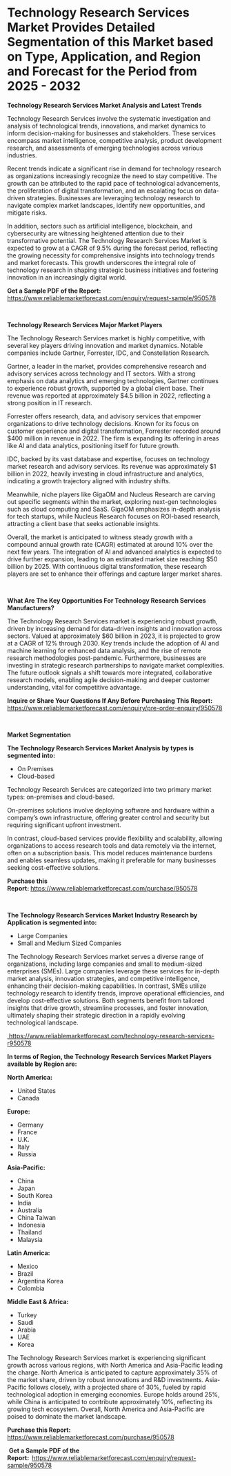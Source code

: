 <p><h1>Technology Research Services Market Provides Detailed Segmentation of this Market based on Type, Application, and Region and Forecast for the Period from 2025 - 2032</h1></p><p><strong>Technology Research Services Market Analysis and Latest Trends</strong></p>
<p><p>Technology Research Services involve the systematic investigation and analysis of technological trends, innovations, and market dynamics to inform decision-making for businesses and stakeholders. These services encompass market intelligence, competitive analysis, product development research, and assessments of emerging technologies across various industries. </p><p>Recent trends indicate a significant rise in demand for technology research as organizations increasingly recognize the need to stay competitive. The growth can be attributed to the rapid pace of technological advancements, the proliferation of digital transformation, and an escalating focus on data-driven strategies. Businesses are leveraging technology research to navigate complex market landscapes, identify new opportunities, and mitigate risks.</p><p>In addition, sectors such as artificial intelligence, blockchain, and cybersecurity are witnessing heightened attention due to their transformative potential. The Technology Research Services Market is expected to grow at a CAGR of 9.5% during the forecast period, reflecting the growing necessity for comprehensive insights into technology trends and market forecasts. This growth underscores the integral role of technology research in shaping strategic business initiatives and fostering innovation in an increasingly digital world.</p></p>
<p><strong>Get a Sample PDF of the Report:&nbsp;</strong> <a href="https://www.reliablemarketforecast.com/enquiry/request-sample/950578?utm_campaign=2307&utm_medium=2&utm_source=Github&utm_content=ia&utm_term=17042025&utm_id=technology-research-services">https://www.reliablemarketforecast.com/enquiry/request-sample/950578</a></p>
<p>&nbsp;</p>
<p><strong>Technology Research Services Major Market Players</strong></p>
<p><p>The Technology Research Services market is highly competitive, with several key players driving innovation and market dynamics. Notable companies include Gartner, Forrester, IDC, and Constellation Research.</p><p>Gartner, a leader in the market, provides comprehensive research and advisory services across technology and IT sectors. With a strong emphasis on data analytics and emerging technologies, Gartner continues to experience robust growth, supported by a global client base. Their revenue was reported at approximately $4.5 billion in 2022, reflecting a strong position in IT research.</p><p>Forrester offers research, data, and advisory services that empower organizations to drive technology decisions. Known for its focus on customer experience and digital transformation, Forrester recorded around $400 million in revenue in 2022. The firm is expanding its offering in areas like AI and data analytics, positioning itself for future growth.</p><p>IDC, backed by its vast database and expertise, focuses on technology market research and advisory services. Its revenue was approximately $1 billion in 2022, heavily investing in cloud infrastructure and analytics, indicating a growth trajectory aligned with industry shifts.</p><p>Meanwhile, niche players like GigaOM and Nucleus Research are carving out specific segments within the market, exploring next-gen technologies such as cloud computing and SaaS. GigaOM emphasizes in-depth analysis for tech startups, while Nucleus Research focuses on ROI-based research, attracting a client base that seeks actionable insights.</p><p>Overall, the market is anticipated to witness steady growth with a compound annual growth rate (CAGR) estimated at around 10% over the next few years. The integration of AI and advanced analytics is expected to drive further expansion, leading to an estimated market size reaching $50 billion by 2025. With continuous digital transformation, these research players are set to enhance their offerings and capture larger market shares.</p></p>
<p>&nbsp;</p>
<p><strong>What Are The Key Opportunities For Technology Research Services Manufacturers?</strong></p>
<p><p>The Technology Research Services market is experiencing robust growth, driven by increasing demand for data-driven insights and innovation across sectors. Valued at approximately $60 billion in 2023, it is projected to grow at a CAGR of 12% through 2030. Key trends include the adoption of AI and machine learning for enhanced data analysis, and the rise of remote research methodologies post-pandemic. Furthermore, businesses are investing in strategic research partnerships to navigate market complexities. The future outlook signals a shift towards more integrated, collaborative research models, enabling agile decision-making and deeper customer understanding, vital for competitive advantage.</p></p>
<p><strong>Inquire or Share Your Questions If Any Before Purchasing This Report:</strong> <a href="https://www.reliablemarketforecast.com/enquiry/pre-order-enquiry/950578?utm_campaign=2307&utm_medium=2&utm_source=Github&utm_content=ia&utm_term=17042025&utm_id=technology-research-services">https://www.reliablemarketforecast.com/enquiry/pre-order-enquiry/950578</a></p>
<p>&nbsp;</p>
<p><strong>Market Segmentation</strong></p>
<p><strong>The Technology Research Services Market Analysis by types is segmented into:</strong></p>
<p><ul><li>On Premises</li><li>Cloud-based</li></ul></p>
<p><p>Technology Research Services are categorized into two primary market types: on-premises and cloud-based. </p><p>On-premises solutions involve deploying software and hardware within a company’s own infrastructure, offering greater control and security but requiring significant upfront investment. </p><p>In contrast, cloud-based services provide flexibility and scalability, allowing organizations to access research tools and data remotely via the internet, often on a subscription basis. This model reduces maintenance burdens and enables seamless updates, making it preferable for many businesses seeking cost-effective solutions.</p></p>
<p><strong>Purchase this Report:&nbsp;</strong><a href="https://www.reliablemarketforecast.com/purchase/950578?utm_campaign=2307&utm_medium=2&utm_source=Github&utm_content=ia&utm_term=17042025&utm_id=technology-research-services">https://www.reliablemarketforecast.com/purchase/950578</a></p>
<p>&nbsp;</p>
<p><strong>The Technology Research Services Market Industry Research by Application is segmented into:</strong></p>
<p><ul><li>Large Companies</li><li>Small and Medium Sized Companies</li></ul></p>
<p><p>The Technology Research Services market serves a diverse range of organizations, including large companies and small to medium-sized enterprises (SMEs). Large companies leverage these services for in-depth market analysis, innovation strategies, and competitive intelligence, enhancing their decision-making capabilities. In contrast, SMEs utilize technology research to identify trends, improve operational efficiencies, and develop cost-effective solutions. Both segments benefit from tailored insights that drive growth, streamline processes, and foster innovation, ultimately shaping their strategic direction in a rapidly evolving technological landscape.</p></p>
<p><a href="https://www.reliablemarketforecast.com/technology-research-services-r950578?utm_campaign=2307&utm_medium=2&utm_source=Github&utm_content=ia&utm_term=17042025&utm_id=technology-research-services">&nbsp;https://www.reliablemarketforecast.com/technology-research-services-r950578</a></p>
<p><strong>In terms of Region, the Technology Research Services Market Players available by Region are:</strong></p>
<p>
    <p> <strong> North America: </strong>
        <ul>
            <li>United States</li>
            <li>Canada</li>
        </ul>
        </p> 
    <p> <strong> Europe: </strong>
        <ul>
            <li>Germany</li>
            <li>France</li>
            <li>U.K.</li>
            <li>Italy</li>
            <li>Russia</li>
        </ul>
        </p> 
    <p> <strong> Asia-Pacific: </strong>
        <ul>
            <li>China</li>
            <li>Japan</li>
            <li>South Korea</li>
            <li>India</li>
            <li>Australia</li>
            <li>China Taiwan</li>
            <li>Indonesia</li>
            <li>Thailand</li>
            <li>Malaysia</li>
        </ul>
        </p> 
    <p> <strong> Latin America: </strong>
        <ul>
            <li>Mexico</li>
            <li>Brazil</li>
            <li>Argentina Korea</li>
            <li>Colombia</li>
        </ul>
        </p> 
    <p> <strong> Middle East & Africa: </strong>
        <ul>
            <li>Turkey</li>
            <li>Saudi</li>
            <li>Arabia</li>
            <li>UAE</li>
            <li>Korea</li>
        </ul>
    </p>
    </p>
<p><p>The Technology Research Services market is experiencing significant growth across various regions, with North America and Asia-Pacific leading the charge. North America is anticipated to capture approximately 35% of the market share, driven by robust innovations and R&D investments. Asia-Pacific follows closely, with a projected share of 30%, fueled by rapid technological adoption in emerging economies. Europe holds around 25%, while China is anticipated to contribute approximately 10%, reflecting its growing tech ecosystem. Overall, North America and Asia-Pacific are poised to dominate the market landscape.</p></p>
<p><strong>Purchase this Report: </strong><a href="https://www.reliablemarketforecast.com/purchase/950578?utm_campaign=2307&utm_medium=2&utm_source=Github&utm_content=ia&utm_term=17042025&utm_id=technology-research-services">https://www.reliablemarketforecast.com/purchase/950578</a></p>
<p>&nbsp;<strong>Get a Sample PDF of the Report:&nbsp;&nbsp;</strong><a href="https://www.reliablemarketforecast.com/enquiry/request-sample/950578?utm_campaign=2307&utm_medium=2&utm_source=Github&utm_content=ia&utm_term=17042025&utm_id=technology-research-services">https://www.reliablemarketforecast.com/enquiry/request-sample/950578</a></p>
<p><strong></strong></p>
<p><p></p><p></p><p></p></p>